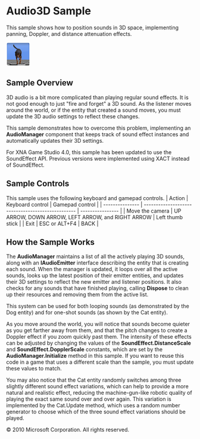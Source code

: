 
# Audio3D Sample
This sample shows how to position sounds in 3D space, implementing panning, Doppler, and distance attenuation effects.

![Audio 3D sample screenshot.  Screenshot shows a dog](3DAudioSample.png)

## Sample Overview

3D audio is a bit more complicated than playing regular sound effects. It is not good enough to just "fire and forget" a 3D sound. As the listener moves around the world, or if the entity that created a sound moves, you must update the 3D audio settings to reflect these changes.

This sample demonstrates how to overcome this problem, implementing an **AudioManager** component that keeps track of sound effect instances and automatically updates their 3D settings.

For XNA Game Studio 4.0, this sample has been updated to use the SoundEffect API. Previous versions were implemented using XACT instead of SoundEffect.

## Sample Controls

This sample uses the following keyboard and gamepad controls.
| Action          | Keyboard control                                  | Gamepad control  |
| --------------- | ------------------------------------------------- | ---------------- |
| Move the camera | UP ARROW, DOWN ARROW, LEFT ARROW, and RIGHT ARROW | Left thumb stick |
| Exit            | ESC or ALT+F4                                     | BACK             |


## How the Sample Works

The **AudioManager** maintains a list of all the actively playing 3D sounds, along with an **IAudioEmitter** interface describing the entity that is creating each sound. When the manager is updated, it loops over all the active sounds, looks up the latest position of their emitter entities, and updates their 3D settings to reflect the new emitter and listener positions. It also checks for any sounds that have finished playing, calling **Dispose** to clean up their resources and removing them from the active list.

This system can be used for both looping sounds (as demonstrated by the Dog entity) and for one-shot sounds (as shown by the Cat entity).

As you move around the world, you will notice that sounds become quieter as you get farther away from them, and that the pitch changes to create a Doppler effect if you zoom quickly past them. The intensity of these effects can be adjusted by changing the values of the **SoundEffect.DistanceScale** and **SoundEffect.DopplerScale** constants, which are set by the **AudioManager.Initialize** method in this sample. If you want to reuse this code in a game that uses a different scale than the sample, you must update these values to match.

You may also notice that the Cat entity randomly switches among three slightly different sound effect variations, which can help to provide a more natural and realistic effect, reducing the machine-gun-like robotic quality of playing the exact same sound over and over again. This variation is implemented by the Cat.Update method, which uses a random number generator to choose which of the three sound effect variations should be played.

© 2010 Microsoft Corporation. All rights reserved.